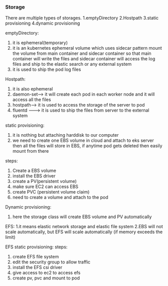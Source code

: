 ### Storage  ######

There are multiple types of storages.
1.emptyDirectory
2.Hostpath
3.static provisioning
4.dynamic provisioning

emptyDirectory:

1. it is ephemeral(temporary)
2. it is an kubernetes ephemeral volume which uses sidecar pattern mount the volume from main container and sidecar container   so that main container will write the files and sidecar container will access the log files and ship to the elastic search or any external system
3.  it is used to ship the pod log files 

Hostpath:
1. it is also ephemeral
2. daemon-set--> it will create each pod in each worker node and it will access all the files
3. hostpath--> it is used to access the storage of the server to pod
4. fluentd ---> it is used to ship the files from server to the external system

static provisioning:
1. it is nothing but attaching harddisk to our computer
2. we need to create one EBS volume in cloud and attach to eks server then all the files will store in EBS, if anytime pod gets deleted then easily mount from there

steps:
1. Create a EBS volume
2. install the EBS driver
3. create a PV(persistent volume)
4. make sure EC2 can access EBS
5. create PVC (persistent volume claim)
6. need to create a volume and attach to the pod


Dynamic provisioning:
1. here the storage class will create EBS volume and PV automatically

EFS:
1.it means elastic network storage and elastic file system
2.EBS will not scale automatically, but EFS will scale automatically (if memory exceeds the limit)

EFS static provisioning:
steps:
1. create EFS file system
2. edit the security group to allow traffic
3. install the EFS csi driver
4. give access to ec2 to access efs
5. create pv, pvc and mount to pod